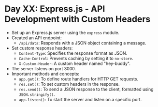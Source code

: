 # Day XX: Express.js - API Development with Custom Headers
- Set up an Express.js server using the `express` module.
- Created an API endpoint:
  - `/api/data`: Responds with a JSON object containing a message.
- Set custom response headers:
  - `Content-Type`: Specifies the response format as JSON.
  - `Cache-Control`: Prevents caching by setting it to `no-store`.
  - `X-Custom-Header`: A custom header named "hey-buddy".
- The server listens on port 3000.
- Important methods and concepts:
  - `app.get()`: To define route handlers for HTTP GET requests.
  - `res.set()`: To set custom headers in the response.
  - `res.send()`: To send a JSON response to the client, formatted using `JSON.stringify()`.
  - `app.listen()`: To start the server and listen on a specific port.
